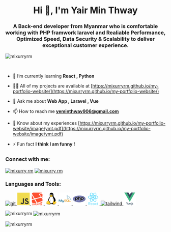 <h1 align="center">Hi 👋, I'm Yair Min Thway</h1>
<h3 align="center">A Back-end developer from Myanmar who is comfortable working with PHP framwork laravel and Realiable Performance, Optimized Speed, Data Security & Scalability to deliver exceptional customer experience.</h3>

<p align="left"> <img src="https://komarev.com/ghpvc/?username=mixurryrm&label=Profile%20views&color=0e75b6&style=flat" alt="mixurryrm" /> </p>

<p align="left"> <a href="https://twitter.com/" target="blank"><img src="https://img.shields.io/twitter/follow/?logo=twitter&style=for-the-badge" alt="" /></a> </p>

- 🌱 I’m currently learning **React , Python**

- 👨‍💻 All of my projects are available at [https://mixurryrm.github.io/my-portfolio-website/](https://mixurryrm.github.io/my-portfolio-website/)

- 💬 Ask me about **Web App , Laravel , Vue**

- 📫 How to reach me **yeminthway906@gmail.com**

- 📄 Know about my experiences [https://mixurryrm.github.io/my-portfolio-website/image/ymt.pdf](https://mixurryrm.github.io/my-portfolio-website/image/ymt.pdf)

- ⚡ Fun fact **I think I am funny !**

<h3 align="left">Connect with me:</h3>
<p align="left">
<a href="https://linkedin.com/in/mixurry rm" target="blank"><img align="center" src="https://raw.githubusercontent.com/rahuldkjain/github-profile-readme-generator/master/src/images/icons/Social/linked-in-alt.svg" alt="mixurry rm" height="30" width="40" /></a>
<a href="https://fb.com/mixurry rm" target="blank"><img align="center" src="https://raw.githubusercontent.com/rahuldkjain/github-profile-readme-generator/master/src/images/icons/Social/facebook.svg" alt="mixurry rm" height="30" width="40" /></a>
</p>

<h3 align="left">Languages and Tools:</h3>
<p align="left"> <a href="https://git-scm.com/" target="_blank" rel="noreferrer"> <img src="https://www.vectorlogo.zone/logos/git-scm/git-scm-icon.svg" alt="git" width="40" height="40"/> </a> <a href="https://developer.mozilla.org/en-US/docs/Web/JavaScript" target="_blank" rel="noreferrer"> <img src="https://raw.githubusercontent.com/devicons/devicon/master/icons/javascript/javascript-original.svg" alt="javascript" width="40" height="40"/> </a> <a href="https://laravel.com/" target="_blank" rel="noreferrer"> <img src="https://raw.githubusercontent.com/devicons/devicon/master/icons/laravel/laravel-plain-wordmark.svg" alt="laravel" width="40" height="40"/> </a> <a href="https://www.linux.org/" target="_blank" rel="noreferrer"> <img src="https://raw.githubusercontent.com/devicons/devicon/master/icons/linux/linux-original.svg" alt="linux" width="40" height="40"/> </a> <a href="https://www.mysql.com/" target="_blank" rel="noreferrer"> <img src="https://raw.githubusercontent.com/devicons/devicon/master/icons/mysql/mysql-original-wordmark.svg" alt="mysql" width="40" height="40"/> </a> <a href="https://www.php.net" target="_blank" rel="noreferrer"> <img src="https://raw.githubusercontent.com/devicons/devicon/master/icons/php/php-original.svg" alt="php" width="40" height="40"/> </a> <a href="https://reactjs.org/" target="_blank" rel="noreferrer"> <img src="https://raw.githubusercontent.com/devicons/devicon/master/icons/react/react-original-wordmark.svg" alt="react" width="40" height="40"/> </a> <a href="https://tailwindcss.com/" target="_blank" rel="noreferrer"> <img src="https://www.vectorlogo.zone/logos/tailwindcss/tailwindcss-icon.svg" alt="tailwind" width="40" height="40"/> </a> <a href="https://vuejs.org/" target="_blank" rel="noreferrer"> <img src="https://raw.githubusercontent.com/devicons/devicon/master/icons/vuejs/vuejs-original-wordmark.svg" alt="vuejs" width="40" height="40"/> </a> </p>

<p><img align="left" src="https://github-readme-stats.vercel.app/api/top-langs?username=mixurryrm&show_icons=true&locale=en&layout=compact" alt="mixurryrm" /></p>

<p>&nbsp;<img align="center" src="https://github-readme-stats.vercel.app/api?username=mixurryrm&show_icons=true&locale=en" alt="mixurryrm" /></p>

<p><img align="center" src="https://github-readme-streak-stats.herokuapp.com/?user=mixurryrm&" alt="mixurryrm" /></p>

